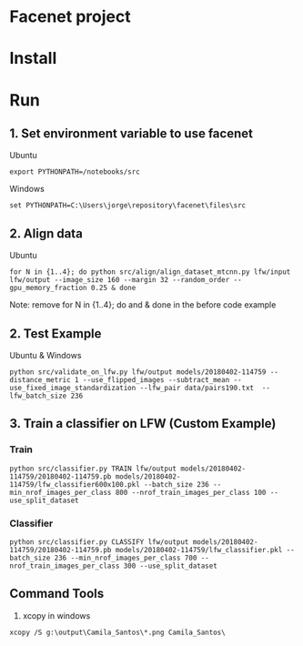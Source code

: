 # Facenet project

# Install

# Run

## 1. Set environment variable to use facenet

Ubuntu
```
export PYTHONPATH=/notebooks/src
```

Windows
```
set PYTHONPATH=C:\Users\jorge\repository\facenet\files\src
```

## 2. Align data

Ubuntu
```
for N in {1..4}; do python src/align/align_dataset_mtcnn.py lfw/input lfw/output --image_size 160 --margin 32 --random_order --gpu_memory_fraction 0.25 & done
```

Note: remove for N in {1..4}; do and & done in the before code example


## 2. Test Example

Ubuntu & Windows
```
python src/validate_on_lfw.py lfw/output models/20180402-114759 --distance_metric 1 --use_flipped_images --subtract_mean --use_fixed_image_standardization --lfw_pair data/pairs190.txt  --lfw_batch_size 236
```

## 3. Train a classifier on LFW (Custom Example)

### Train
```
python src/classifier.py TRAIN lfw/output models/20180402-114759/20180402-114759.pb models/20180402-114759/lfw_classifier600x100.pkl --batch_size 236 --min_nrof_images_per_class 800 --nrof_train_images_per_class 100 --use_split_dataset
```

### Classifier
```
python src/classifier.py CLASSIFY lfw/output models/20180402-114759/20180402-114759.pb models/20180402-114759/lfw_classifier.pkl --batch_size 236 --min_nrof_images_per_class 700 --nrof_train_images_per_class 300 --use_split_dataset
```


## Command Tools

1. xcopy in windows
```
xcopy /S g:\output\Camila_Santos\*.png Camila_Santos\
```